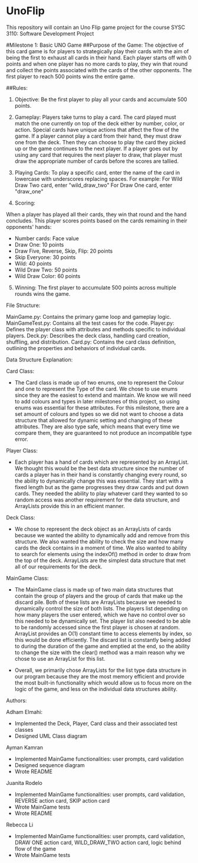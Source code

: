 # UnoFlip
This repository will contain an Uno Flip game project for the course SYSC 3110: Software Development Project

#Milestone 1: Basic UNO Game
##Purpose of the Game:
The objective of this card game is for players to strategically play their cards with the aim of being the
first to exhaust all cards in their hand. Each player starts off with 0 points and when one player has no more cards
to play, they win that round and collect the points associated with the cards of the other opponents. The first player
to reach 500 points wins the entire game.

##Rules:

1) Objective: Be the first player to play all your cards and accumulate 500 points.

2) Gameplay: Players take turns to play a card.
   The card played must match the one currently on top of the deck either by number, color, or action.
   Special cards have unique actions that affect the flow of the game.
   If a player cannot play a card from their hand, they must draw one from the deck. Then they can choose to play the card
   they picked up or the game continues to the next player.
   If a player goes out by using any card that requires the next player to draw, that player must draw the
   appropriate number of cards before the scores are tallied.

3) Playing Cards: To play a specific card, enter the name of the card in lowercase with underscores replacing spaces.
   For example:
   For Wild Draw Two card, enter "wild_draw_two"
   For Draw One card, enter "draw_one"

4) Scoring:

When a player has played all their cards, they win that round and the hand concludes. This player scores points
based on the cards remaining in their opponents' hands:
* Number cards: Face value
* Draw One: 10 points
* Draw Five, Reverse, Skip, Flip: 20 points
* Skip Everyone: 30 points
* Wild: 40 points
* Wild Draw Two: 50 points
* Wild Draw Color: 60 points

5) Winning: The first player to accumulate 500 points across multiple rounds wins the game.

File Structure:

MainGame.py: Contains the primary game loop and gameplay logic.
MainGameTest.py: Contains all the test cases for the code.
Player.py: Defines the player class with attributes and methods specific to individual players.
Deck.py: Describes the deck class, handling card creation, shuffling, and distribution.
Card.py: Contains the card class definition, outlining the properties and behaviors of individual cards.

Data Structure Explanation:

Card Class:
* The Card class is made up of two enums, one to represent the Colour and one to represent the Type of the card.
  We chose to use enums since they are the easiest to extend and maintain. We know we will need to add colours and
  types in later milestones of this project, so using enums was essential for these attributes. For this milestone,
  there are a set amount of colours and types so we did not want to choose a data structure that allowed for dynamic
  setting and changing of these attributes. They are also type safe, which means that every time we compare them,
  they are guaranteed to not produce an incompatible type error.

Player Class:
* Each player has a hand of cards which are represented by an ArrayList. We thought this would be the best data
  structure since the number of cards a player has in their hand is constantly changing every round, so the ability
  to dynamically change this was essential. They start with a fixed length but as the game progresses they draw cards
  and put down cards. They needed the ability to play whatever card they wanted to so random access was another
  requirement for the data structure, and ArrayLists provide this in an efficient manner.

Deck Class:
* We chose to represent the deck object as an ArrayLists of cards because we wanted the ability to dynamically add and
  remove from this structure. We also wanted the ability to check the size and how many cards the deck contains in a
  moment of time. We also wanted to ability to search for elements using the indexOf() method in order to draw from the
  top of the deck. ArrayLists are the simplest data structure that met all of our requirements for the deck.

MainGame Class:
* The MainGame class is made up of two main data structures that contain the group of players and the group of cards
  that make up the discard pile. Both of these lists are ArrayLists because we needed to dynamically control the size
  of both lists. The players list depending on how many players the user entered, which we have no control over so this
  needed to be dynamically set. The player list also needed to be able to be randomly accessed since the first player
  is chosen at random. ArrayList provides an O(1) constant time to access elements by index, so this would be done
  efficiently. The discard list is constantly being added to during the duration of the game and emptied at the end,
  so the ability to change the size with the clear() method was a main reason why we chose to use an ArrayList for this
  list.

* Overall, we primarily chose ArrayLists for the list type data structure in our program because they are the most
  memory efficient and provide the most built-in functionality which would allow us to focus more on the logic of the
  game, and less on the individual data structures ability.

Authors:

Adham Elmahi:
* Implemented the Deck, Player, Card class and their associated test classes
* Designed UML Class diagram

Ayman Kamran
* Implemented MainGame functionalities: user prompts, card validation
* Designed sequence diagram
* Wrote README

Juanita Rodelo
* Implemented MainGame functionalities: user prompts, card validation, REVERSE action card, SKIP action card
* Wrote MainGame tests
* Wrote README

Rebecca Li
* Implemented MainGame functionalities: user prompts, card validation, DRAW ONE action card, WILD_DRAW_TWO action card,
  logic behind flow of the game
* Wrote MainGame tests